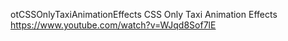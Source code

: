 otCSSOnlyTaxiAnimationEffects
CSS Only Taxi Animation Effects
https://www.youtube.com/watch?v=WJqd8Sof7lE